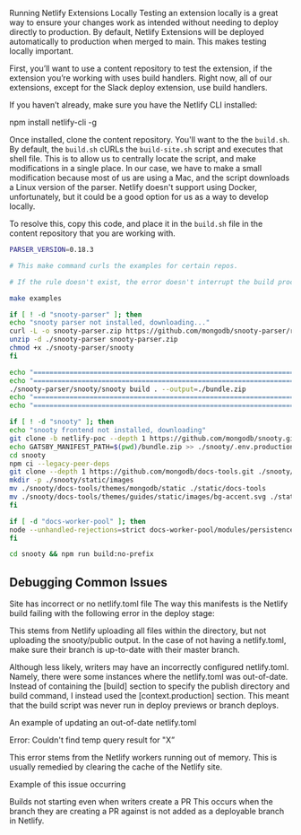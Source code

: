 Running Netlify Extensions Locally
Testing an extension locally is a great way to ensure your changes work as intended without needing to deploy directly to production. By default, Netlify Extensions will be deployed automatically to production when merged to main. This makes testing locally important.

First, you’ll want to use a content repository to test the extension, if the extension you’re working with uses build handlers. Right now, all of our extensions, except for the Slack deploy extension, use build handlers.

If you haven’t already, make sure you have the Netlify CLI installed:

npm install netlify-cli -g

Once installed, clone the content repository. You'll want to the the `build.sh`. By default, the `build.sh` cURLs the `build-site.sh` script and executes that shell file.
This is to allow us to centrally locate the script, and make modifications in a single place. In our case, we have to make a small modification because most of us are using a Mac, and the script downloads a Linux version of the parser.
Netlify doesn't support using Docker, unfortunately, but it could be a good option for us as a way to develop locally.

To resolve this, copy this code, and place it in the `build.sh` file in the content repository that you are working with.

```sh
PARSER_VERSION=0.18.3

# This make command curls the examples for certain repos.

# If the rule doesn't exist, the error doesn't interrupt the build process.

make examples

if [ ! -d "snooty-parser" ]; then
echo "snooty parser not installed, downloading..."
curl -L -o snooty-parser.zip https://github.com/mongodb/snooty-parser/releases/download/v${PARSER_VERSION}/snooty-v${PARSER_VERSION}-darwin_x86_64.zip
unzip -d ./snooty-parser snooty-parser.zip
chmod +x ./snooty-parser/snooty
fi

echo "======================================================================================================================================================================="
echo "========================================================================== Running parser... =========================================================================="
./snooty-parser/snooty/snooty build . --output=./bundle.zip
echo "========================================================================== Parser complete ============================================================================"
echo "======================================================================================================================================================================="

if [ ! -d "snooty" ]; then
echo "snooty frontend not installed, downloading"
git clone -b netlify-poc --depth 1 https://github.com/mongodb/snooty.git
echo GATSBY_MANIFEST_PATH=$(pwd)/bundle.zip >> ./snooty/.env.production
cd snooty
npm ci --legacy-peer-deps
git clone --depth 1 https://github.com/mongodb/docs-tools.git ./snooty/docs-tools
mkdir -p ./snooty/static/images
mv ./snooty/docs-tools/themes/mongodb/static ./static/docs-tools
mv ./snooty/docs-tools/themes/guides/static/images/bg-accent.svg ./static/docs-tools/images/bg-accent.svg
fi

if [ -d "docs-worker-pool" ]; then
node --unhandled-rejections=strict docs-worker-pool/modules/persistence/dist/index.js --path bundle.zip --githubUser netlify
fi

cd snooty && npm run build:no-prefix
```

## Debugging Common Issues

Site has incorrect or no netlify.toml file
The way this manifests is the Netlify build failing with the following error in the deploy stage:

This stems from Netlify uploading all files within the directory, but not uploading the snooty/public output. In the case of not having a netlify.toml, make sure their branch is up-to-date with their master branch.

Although less likely, writers may have an incorrectly configured netlify.toml. Namely, there were some instances where the netlify.toml was out-of-date. Instead of containing the [build] section to specify the publish directory and build command, I instead used the [context.production] section. This meant that the build script was never run in deploy previews or branch deploys.

An example of updating an out-of-date netlify.toml

Error: Couldn't find temp query result for "X”

This error stems from the Netlify workers running out of memory. This is usually remedied by clearing the cache of the Netlify site.

Example of this issue occurring

Builds not starting even when writers create a PR
This occurs when the branch they are creating a PR against is not added as a deployable branch in Netlify.
